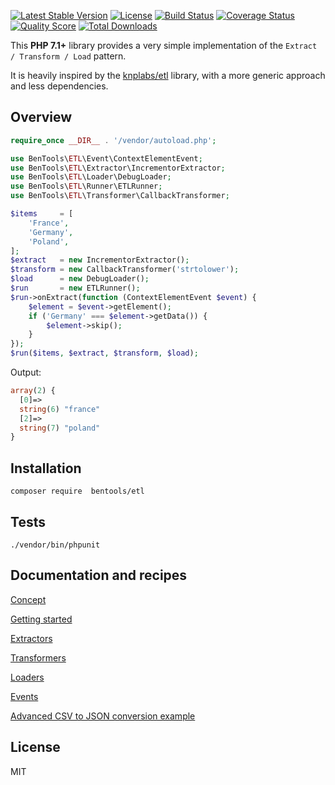 [![Latest Stable Version](https://poser.pugx.org/bentools/etl/v/stable)](https://packagist.org/packages/bentools/etl)
[![License](https://poser.pugx.org/bentools/etl/license)](https://packagist.org/packages/bentools/etl)
[![Build Status](https://img.shields.io/travis/bpolaszek/bentools-etl/master.svg?style=flat-square)](https://travis-ci.org/bpolaszek/bentools-etl)
[![Coverage Status](https://coveralls.io/repos/github/bpolaszek/bentools-etl/badge.svg?branch=master)](https://coveralls.io/github/bpolaszek/bentools-etl?branch=master)
[![Quality Score](https://img.shields.io/scrutinizer/g/bpolaszek/bentools-etl.svg?style=flat-square)](https://scrutinizer-ci.com/g/bpolaszek/bentools-etl)
[![Total Downloads](https://poser.pugx.org/bentools/etl/downloads)](https://packagist.org/packages/bentools/etl)

This **PHP 7.1+** library provides a very simple implementation of the `Extract / Transform / Load` pattern. 

It is heavily inspired by the [knplabs/etl](https://github.com/docteurklein/php-etl) library, with a more generic approach and less dependencies.

Overview
--------
```php
require_once __DIR__ . '/vendor/autoload.php';

use BenTools\ETL\Event\ContextElementEvent;
use BenTools\ETL\Extractor\IncrementorExtractor;
use BenTools\ETL\Loader\DebugLoader;
use BenTools\ETL\Runner\ETLRunner;
use BenTools\ETL\Transformer\CallbackTransformer;

$items     = [
    'France',
    'Germany',
    'Poland',
];
$extract   = new IncrementorExtractor();
$transform = new CallbackTransformer('strtolower');
$load      = new DebugLoader();
$run       = new ETLRunner();
$run->onExtract(function (ContextElementEvent $event) {
    $element = $event->getElement();
    if ('Germany' === $element->getData()) {
        $element->skip();
    }
});
$run($items, $extract, $transform, $load);
```

Output:
```php
array(2) {
  [0]=>
  string(6) "france"
  [2]=>
  string(7) "poland"
}

```

Installation
------------

```
composer require  bentools/etl
```

Tests
-----

```
./vendor/bin/phpunit
```


Documentation and recipes
-------------------------
[Concept](doc/Concept.md)

[Getting started](doc/GettingStarted.md)

[Extractors](doc/Extractors.md)

[Transformers](doc/Transformers.md)

[Loaders](doc/Loaders.md)

[Events](doc/Events.md)

[Advanced CSV to JSON conversion example](doc/Recipes/AdvancedCSVToJSON.md)


License
-------

MIT

